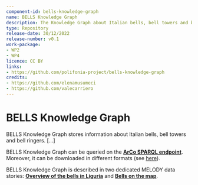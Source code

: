 ```yaml
---
component-id: bells-knowledge-graph
name: BELLS Knowledge Graph
description: The Knowledge Graph about Italian bells, bell towers and bell ringers.
type: Repository
release-date: 30/12/2022
release-number: v0.1
work-package: 
- WP2
- WP4
licence: CC BY
links:
- https://github.com/polifonia-project/bells-knowledge-graph
credits:
- https://github.com/elenamusumeci
- https://github.com/valecarriero
---
```


# BELLS Knowledge Graph
BELLS Knowledge Graph stores information about Italian bells, bell towers and bell ringers.
[...]

BELLS Knowledge Graph can be queried on the **[ArCo SPARQL endpoint](https://dati.cultura.gov.it/sparql)**.
Moreover, it can be downloaded in different formats (see [here](http://dati.beniculturali.it/resource/datasetCampaneLiguria)).


BELLS Knowledge Graph is described in two dedicated MELODY data stories: **[Overview of the bells in Liguria](https://projects.dharc.unibo.it/melody/bells/overview_of_the_bells_in_liguria)** and **[Bells on the map](https://projects.dharc.unibo.it/melody/bells/bells_on_the_map)**.
